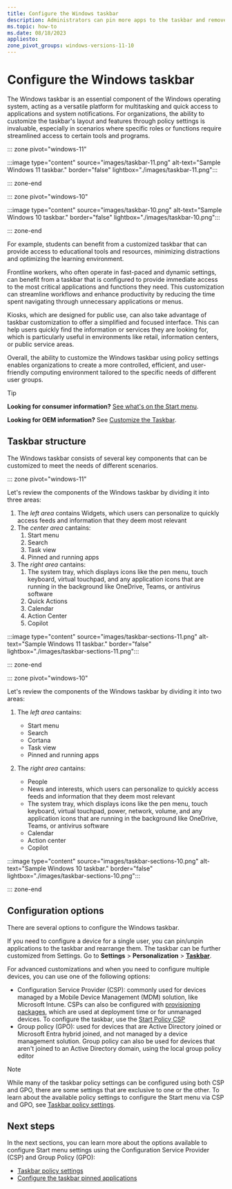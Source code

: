 ```yaml
---
title: Configure the Windows taskbar
description: Administrators can pin more apps to the taskbar and remove default pinned apps from the taskbar by adding a section to a layout modification XML file.
ms.topic: how-to
ms.date: 08/18/2023
appliesto:
zone_pivot_groups: windows-versions-11-10
---
```


# Configure the Windows taskbar

The Windows taskbar is an essential component of the Windows operating system, acting as a versatile platform for multitasking and quick access to applications and system notifications. For organizations, the ability to customize the taskbar's layout and features through policy settings is invaluable, especially in scenarios where specific roles or functions require streamlined access to certain tools and programs.

::: zone pivot="windows-11"

:::image type="content" source="images/taskbar-11.png" alt-text="Sample Windows 11 taskbar." border="false" lightbox="./images/taskbar-11.png":::

::: zone-end

::: zone pivot="windows-10"

:::image type="content" source="images/taskbar-10.png" alt-text="Sample Windows 10 taskbar." border="false" lightbox="./images/taskbar-10.png":::

::: zone-end

For example, students can benefit from a customized taskbar that can provide access to educational tools and resources, minimizing distractions and optimizing the learning environment.

Frontline workers, who often operate in fast-paced and dynamic settings, can benefit from a taskbar that is configured to provide immediate access to the most critical applications and functions they need. This customization can streamline workflows and enhance productivity by reducing the time spent navigating through unnecessary applications or menus.

Kiosks, which are designed for public use, can also take advantage of taskbar customization to offer a simplified and focused interface. This can help users quickly find the information or services they are looking for, which is particularly useful in environments like retail, information centers, or public service areas.

Overall, the ability to customize the Windows taskbar using policy settings enables organizations to create a more controlled, efficient, and user-friendly computing environment tailored to the specific needs of different user groups.

> [!TIP]
> **Looking for consumer information?** [See what's on the Start menu](https://support.microsoft.com/help/17195/windows-10-see-whats-on-the-menu).
>
> **Looking for OEM information?** See [Customize the Taskbar](/windows-hardware/customize/desktop/customize-the-windows-11-taskbar).

## Taskbar structure

The Windows taskbar consists of several key components that can be customized to meet the needs of different scenarios.

::: zone pivot="windows-11"

Let's review the components of the Windows taskbar by dividing it into three areas:

1. The *left area* contains Widgets, which users can personalize to quickly access feeds and information that they deem most relevant
1. The *center area* cantains:
    1. Start menu
    1. Search
    1. Task view
    1. Pinned and running apps
1. The *right area* cantains:
    1. The system tray, which displays icons like the pen menu, touch keyboard, virtual touchpad, and any application icons that are running in the background like OneDrive, Teams, or antivirus software
    1. Quick Actions
    1. Calendar
    1. Action Center
    1. Copilot

:::image type="content" source="images/taskbar-sections-11.png" alt-text="Sample Windows 11 taskbar." border="false" lightbox="./images/taskbar-sections-11.png":::

::: zone-end

::: zone pivot="windows-10"

Let's review the components of the Windows taskbar by dividing it into two areas:

1. The *left area* cantains:
    - Start menu
    - Search
    - Cortana
    - Task view
    - Pinned and running apps

1. The *right area* cantains:
    - People
    - News and interests, which users can personalize to quickly access feeds and information that they deem most relevant
    - The system tray, which displays icons like the pen menu, touch keyboard, virtual touchpad, power, network, volume, and any application icons that are running in the background like OneDrive, Teams, or antivirus software
    - Calendar
    - Action center
    - Copilot

:::image type="content" source="images/taskbar-sections-10.png" alt-text="Sample Windows 10 taskbar." border="false" lightbox="./images/taskbar-sections-10.png":::

::: zone-end

## Configuration options

There are several options to configure the Windows taskbar.

If you need to configure a device for a single user, you can pin/unpin applications to the taskbar and rearrange them. The taskbar can be further customized from Settings. Go to **Settings** > **Personalization** > **[Taskbar](ms-settings:taskbar)**.

For advanced customizations and when you need to configure multiple devices, you can use one of the following options:

- Configuration Service Provider (CSP): commonly used for devices managed by a Mobile Device Management (MDM) solution, like Microsoft Intune. CSPs can also be configured with [provisioning packages](../provisioning-packages/how-it-pros-can-use-configuration-service-providers.md#csps-in-windows-configuration-designer), which are used at deployment time or for unmanaged devices. To configure the taskbar, use the [Start Policy CSP][WIN-1]
- Group policy (GPO): used for devices that are Active Directory joined or Microsoft Entra hybrid joined, and not managed by a device management solution. Group policy can also be used for devices that aren't joined to an Active Directory domain, using the local group policy editor

> [!NOTE]
> While many of the taskbar policy settings can be configured using both CSP and GPO, there are some settings that are exclusive to one or the other. To learn about the available policy settings to configure the Start menu via CSP and GPO, see [Taskbar policy settings](policy-settings.md).

## Next steps

In the next sections, you can learn more about the options available to configure Start menu settings using the Configuration Service Provider (CSP) and Group Policy (GPO):

- [Taskbar policy settings](policy-settings.md)
- [Configure the taskbar pinned applications](pinned-apps.md)

<!--links-->

[WIN-1]: /windows/client-management/mdm/policy-csp-start
